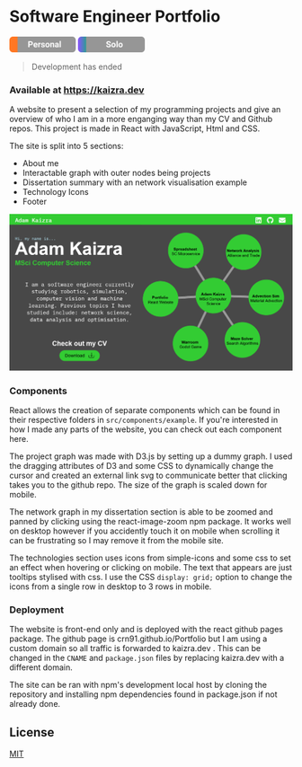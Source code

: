 # Software Engineer Portfolio

<img src="rmimg/Personal.svg" height="28"> <img src="rmimg/Solo.svg" height="28">

> Development has ended

### Available at https://kaizra.dev

A website to present a selection of my programming projects and give an overview of who I am in a more enganging way than my CV and Github repos.
This project is made in React with JavaScript, Html and CSS.

The site is split into 5 sections:
- About me
- Interactable graph with outer nodes being projects
- Dissertation summary with an network visualisation example
- Technology Icons
- Footer

<img src="rmimg/PortfolioPost.png">

### Components

React allows the creation of separate components which can be found in their respective folders in `src/components/example`.
If you're interested in how I made any parts of the website, you can check out each component here.

The project graph was made with D3.js by setting up a dummy graph. I used the dragging attributes of D3 and some CSS to dynamically change the cursor and created an
external link svg to communicate better that clicking takes you to the github repo. The size of the graph is scaled down for mobile.

The network graph in my dissertation section is able to be zoomed and panned by clicking using the react-image-zoom npm package. It works well on desktop however if you
accidently touch it on mobile when scrolling it can be frustrating so I may remove it from the mobile site.

The technologies section uses icons from simple-icons and some css to set an effect when hovering or clicking on mobile. The text that appears are just tooltips stylised with css.
I use the CSS `display: grid;` option to change the icons from a single row in desktop to 3 rows in mobile.

### Deployment

The website is front-end only and is deployed with the react github pages package. The github page is crn91.github.io/Portfolio but I am using a custom domain so all traffic is forwarded to kaizra.dev .
This can be changed in the `CNAME` and `package.json` files by replacing kaizra.dev with a different domain.

The site can be ran with npm's development local host by cloning the repository and installing npm dependencies found in package.json if not already done.

## License

[MIT](https://choosealicense.com/licenses/mit/)
